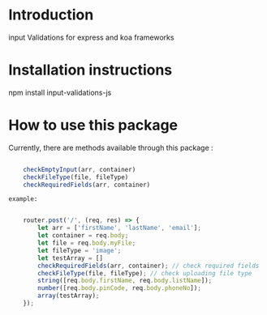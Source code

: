 # Introduction
  input Validations for express and koa frameworks

# Installation instructions

  npm install input-validations-js

# How to use this package

  Currently, there are methods available through this package :
```javascript

    checkEmptyInput(arr, container)
    checkFileType(file, fileType)
    checkRequiredFields(arr, container)

```

    example:
```javascript

    router.post('/', (req, res) => {
        let arr = ['firstName', 'lastName', 'email'];
        let container = req.body;
        let file = req.body.myFile;
        let fileType = 'image';
        let testArray = []
        checkRequiredFields(arr, container); // check required fields
        checkFileType(file, fileType); // check uploading file type
        string([req.body.firstName, req.body.listName]);
        number([req.body.pinCode, req.body.phoneNo]);
        array(testArray);
    });

```
